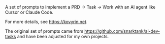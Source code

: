 A set of prompts to implement a PRD -> Task -> Work with an AI agent like Cursor or Claude Code.

For more details, see https://kovyrin.net.

The original set of prompts came from https://github.com/snarktank/ai-dev-tasks and have been adjusted for my own projects.
